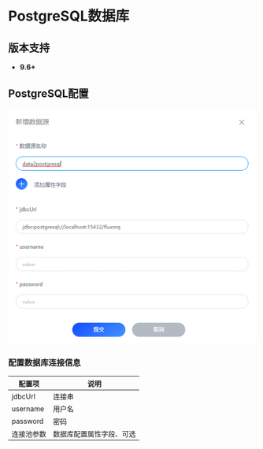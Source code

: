 # PostgreSQL数据库
## 版本支持
- **9.6+**

## PostgreSQL配置

![img_postgresql.png](../../../../assets/images/gzyq/source/img_postgresql.png)

### 配置数据库连接信息
| 配置项      | 说明           |
|----------|--------------|
| jdbcUrl  | 连接串          |
| username | 用户名          |
| password | 密码           |
| 连接池参数    | 数据库配置属性字段、可选 |

